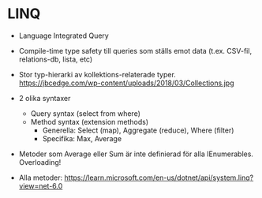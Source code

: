 LINQ
====

- Language Integrated Query
- Compile-time type safety till queries som ställs emot data (t.ex. CSV-fil, relations-db, lista, etc)

- Stor typ-hierarki av kollektions-relaterade typer.
https://jbcedge.com/wp-content/uploads/2018/03/Collections.jpg

- 2 olika syntaxer
  * Query syntax (select from where)
  * Method syntax (extension methods)
    - Generella: Select (map), Aggregate (reduce), Where (filter)
    - Specifika: Max, Average

- Metoder som Average eller Sum är inte definierad för alla IEnumerables. Overloading!

- Alla metoder:
https://learn.microsoft.com/en-us/dotnet/api/system.linq?view=net-6.0
